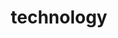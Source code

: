 ---
title: technology
description: A selection of technology topics
image: technology.png

# Badge style
style:
    background: "#2a9d8f"
    color: "#fff"
---
